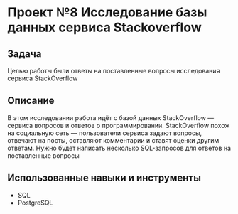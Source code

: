 # Проект №8 Исследование базы данных сервиса Stackoverflow
## Задача
Целью работы были ответы на поставленные вопросы исследования сервиса StackOverflow
## Описание
В этом исследовании работа идёт с базой данных StackOverflow — сервиса вопросов и ответов о программировании. StackOverflow похож на социальную сеть — пользователи сервиса задают вопросы, отвечают на посты, оставляют комментарии и ставят оценки другим ответам. Нужно будет написать несколько SQL-запросов для ответов на поставленные вопросы
## Использованные навыки и инструменты
  - SQL
  - PostgreSQL
